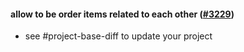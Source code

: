 #### allow to be order items related to each other ([#3229](https://github.com/shopsys/shopsys/pull/3229))

-   see #project-base-diff to update your project
